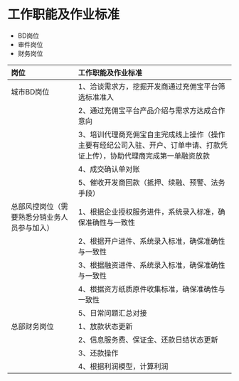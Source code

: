 # 工作职能及作业标准

* BD岗位
* 审件岗位
* 财务岗位

| 岗位 | 工作职能及作业标准 |
| :--- | :--- |
| 城市BD岗位 | 1、洽谈需求方，挖掘开发商通过充佣宝平台筛选标准准入 |
|  | 2、通过充佣宝平台产品介绍与需求方达成合作意向 |
|  | 3、培训代理商充佣宝自主完成线上操作（操作主要有经纪公司入驻、开户、订单申请、打款凭证上传），协助代理商完成第一单融资放款 |
|  | 4、成交确认单对账 |
|  | 5、催收开发商回款（抵押、续融、预警、法务手段） |
| 总部风控岗位（需要熟悉分销业务人员参与加入） | 1、根据企业授权服务进件，系统录入标准，确保准确性与一致性 |
|  | 2、根据开户进件、系统录入标准，确保准确性与一致性 |
|  | 3、根据融资进件、系统录入标准，确保准确性与一致性 |
|  | 4、根据资方纸质原件收集标准，确保准确性与一致性 |
|  | 5、日常问题汇总对接 |
| 总部财务岗位 | 1、放款状态更新 |
|  | 2、信息服务费、保证金、还款日结状态更新 |
|  | 3、还款操作 |
|  | 4、根据利润模型，计算利润 |



